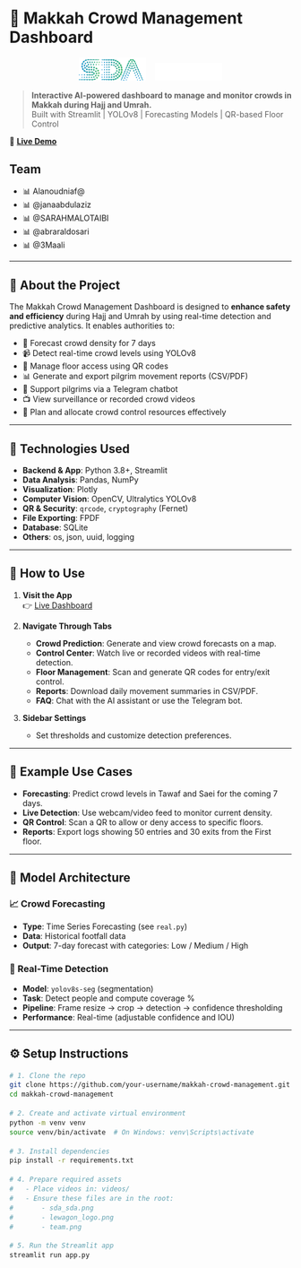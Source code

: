 # 🕋 Makkah Crowd Management Dashboard

<div align="center">
  <img src="sda_sda.png" alt="SDA Logo" width="120"/> &nbsp;&nbsp;
  <img src="lewagon_logo.png" alt="Le Wagon Logo" width="120"/>
</div>

> **Interactive AI-powered dashboard to manage and monitor crowds in Makkah during Hajj and Umrah.**  
> Built with Streamlit | YOLOv8 | Forecasting Models | QR-based Floor Control

🔗 **[Live Demo](https://your-streamlit-app-link.streamlit.app/)**  

## Team 
- 📊 Alanoudniaf@
- 📊 @janaabdulaziz
- 📊 @SARAHMALOTAIBI 
- 📊 @abraraldosari
- 📊 @3Maali

---

## 📌 About the Project

The Makkah Crowd Management Dashboard is designed to **enhance safety and efficiency** during Hajj and Umrah by using real-time detection and predictive analytics. It enables authorities to:

- 🔮 Forecast crowd density for 7 days
- 📹 Detect real-time crowd levels using YOLOv8
- 📱 Manage floor access using QR codes
- 📊 Generate and export pilgrim movement reports (CSV/PDF)
- 💬 Support pilgrims via a Telegram chatbot
- 📺 View surveillance or recorded crowd videos
- 📍 Plan and allocate crowd control resources effectively

---

## 🧰 Technologies Used

- **Backend & App**: Python 3.8+, Streamlit
- **Data Analysis**: Pandas, NumPy
- **Visualization**: Plotly
- **Computer Vision**: OpenCV, Ultralytics YOLOv8
- **QR & Security**: `qrcode`, `cryptography` (Fernet)
- **File Exporting**: FPDF
- **Database**: SQLite
- **Others**: os, json, uuid, logging

---

## 🚀 How to Use

1. **Visit the App**  
   👉 [Live Dashboard](https://your-streamlit-app-link.streamlit.app/)

2. **Navigate Through Tabs**
   - **Crowd Prediction**: Generate and view crowd forecasts on a map.
   - **Control Center**: Watch live or recorded videos with real-time detection.
   - **Floor Management**: Scan and generate QR codes for entry/exit control.
   - **Reports**: Download daily movement summaries in CSV/PDF.
   - **FAQ**: Chat with the AI assistant or use the Telegram bot.

3. **Sidebar Settings**
   - Set thresholds and customize detection preferences.

---

## 🎯 Example Use Cases

- **Forecasting**: Predict crowd levels in Tawaf and Saei for the coming 7 days.
- **Live Detection**: Use webcam/video feed to monitor current density.
- **QR Control**: Scan a QR to allow or deny access to specific floors.
- **Reports**: Export logs showing 50 entries and 30 exits from the First floor.

---

## 🧠 Model Architecture

### 📈 Crowd Forecasting
- **Type**: Time Series Forecasting (see `real.py`)
- **Data**: Historical footfall data
- **Output**: 7-day forecast with categories: Low / Medium / High

### 🧍 Real-Time Detection
- **Model**: `yolov8s-seg` (segmentation)
- **Task**: Detect people and compute coverage %
- **Pipeline**: Frame resize → crop → detection → confidence thresholding
- **Performance**: Real-time (adjustable confidence and IOU)

---

## ⚙️ Setup Instructions

```bash
# 1. Clone the repo
git clone https://github.com/your-username/makkah-crowd-management.git
cd makkah-crowd-management

# 2. Create and activate virtual environment
python -m venv venv
source venv/bin/activate  # On Windows: venv\Scripts\activate

# 3. Install dependencies
pip install -r requirements.txt

# 4. Prepare required assets
#   - Place videos in: videos/
#   - Ensure these files are in the root:
#       - sda_sda.png
#       - lewagon_logo.png
#       - team.png

# 5. Run the Streamlit app
streamlit run app.py
